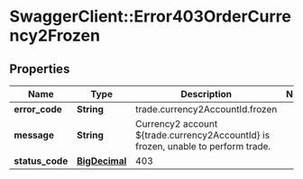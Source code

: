 # SwaggerClient::Error403OrderCurrency2Frozen

## Properties
Name | Type | Description | Notes
------------ | ------------- | ------------- | -------------
**error_code** | **String** | trade.currency2AccountId.frozen | 
**message** | **String** | Currency2 account ${trade.currency2AccountId} is frozen, unable to perform trade. | 
**status_code** | [**BigDecimal**](BigDecimal.md) | 403 | 


